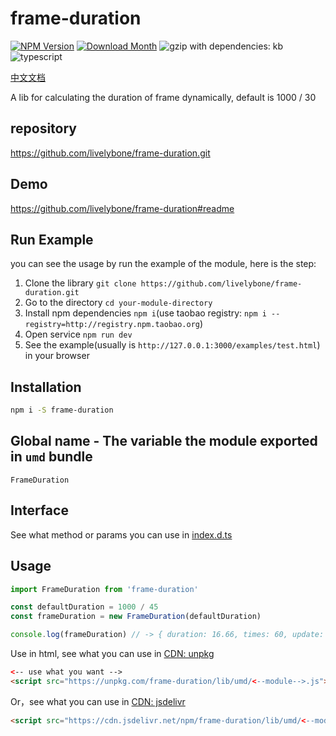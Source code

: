 # frame-duration
[![NPM Version](http://img.shields.io/npm/v/frame-duration.svg?style=flat-square)](https://www.npmjs.com/package/frame-duration)
[![Download Month](http://img.shields.io/npm/dm/frame-duration.svg?style=flat-square)](https://www.npmjs.com/package/frame-duration)
![gzip with dependencies: kb](https://img.shields.io/badge/gzip--with--dependencies-kb-brightgreen.svg "gzip with dependencies: kb")
![typescript](https://img.shields.io/badge/typescript-supported-blue.svg "typescript")

[中文文档](./README-CN.md)

A lib for calculating the duration of frame dynamically, default is 1000 / 30

## repository
https://github.com/livelybone/frame-duration.git

## Demo
https://github.com/livelybone/frame-duration#readme

## Run Example
you can see the usage by run the example of the module, here is the step:

1. Clone the library `git clone https://github.com/livelybone/frame-duration.git`
2. Go to the directory `cd your-module-directory`
3. Install npm dependencies `npm i`(use taobao registry: `npm i --registry=http://registry.npm.taobao.org`)
4. Open service `npm run dev`
5. See the example(usually is `http://127.0.0.1:3000/examples/test.html`) in your browser

## Installation
```bash
npm i -S frame-duration
```

## Global name - The variable the module exported in `umd` bundle
`FrameDuration`

## Interface
See what method or params you can use in [index.d.ts](./index.d.ts)

## Usage
```js
import FrameDuration from 'frame-duration'

const defaultDuration = 1000 / 45
const frameDuration = new FrameDuration(defaultDuration)

console.log(frameDuration) // -> { duration: 16.66, times: 60, update: [function] }
```

Use in html, see what you can use in [CDN: unpkg](https://unpkg.com/frame-duration/lib/umd/)
```html
<-- use what you want -->
<script src="https://unpkg.com/frame-duration/lib/umd/<--module-->.js"></script>
```

Or，see what you can use in [CDN: jsdelivr](https://cdn.jsdelivr.net/npm/frame-duration/lib/umd/)
```html
<script src="https://cdn.jsdelivr.net/npm/frame-duration/lib/umd/<--module-->.js"></script>
```
